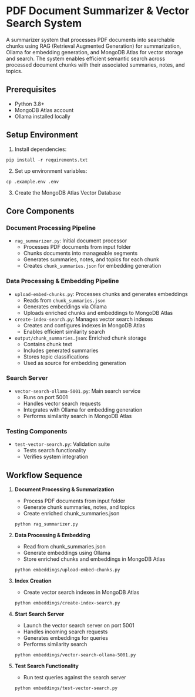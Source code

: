 # PDF Document Summarizer & Vector Search System

A summarizer system that processes PDF documents into searchable chunks using RAG (Retrieval Augmented Generation) for summarization, Ollama for embedding generation, and MongoDB Atlas for vector storage and search. The system enables efficient semantic search across processed document chunks with their associated summaries, notes, and topics.

## Prerequisites
- Python 3.8+
- MongoDB Atlas account
- Ollama installed locally

## Setup Environment
1. Install dependencies:
```
pip install -r requirements.txt
```

2. Set up environment variables:
```
cp .example.env .env
```
3. Create the MongoDB Atlas Vector Database

## Core Components

### Document Processing Pipeline
- `rag_summarizer.py`: Initial document processor
  - Processes PDF documents from input folder
  - Chunks documents into manageable segments
  - Generates summaries, notes, and topics for each chunk
  - Creates `chunk_summaries.json` for embedding generation

### Data Processing & Embedding Pipeline
- `upload-embed-chunks.py`: Processes chunks and generates embeddings
  - Reads from `chunk_summaries.json`
  - Generates embeddings via Ollama
  - Uploads enriched chunks and embeddings to MongoDB Atlas
- `create-index-search.py`: Manages vector search indexes
  - Creates and configures indexes in MongoDB Atlas
  - Enables efficient similarity search
- `output/chunk_summaries.json`: Enriched chunk storage
  - Contains chunk text
  - Includes generated summaries
  - Stores topic classifications
  - Used as source for embedding generation

### Search Server
- `vector-search-ollama-5001.py`: Main search service
  - Runs on port 5001
  - Handles vector search requests
  - Integrates with Ollama for embedding generation
  - Performs similarity search in MongoDB Atlas

### Testing Components
- `test-vector-search.py`: Validation suite
  - Tests search functionality
  - Verifies system integration

## Workflow Sequence

1. **Document Processing & Summarization**
   - Process PDF documents from input folder
   - Generate chunk summaries, notes, and topics
   - Create enriched chunk_summaries.json
   ```
   python rag_summarizer.py
   ```

2. **Data Processing & Embedding**
   - Read from chunk_summaries.json
   - Generate embeddings using Ollama
   - Store enriched chunks and embeddings in MongoDB Atlas
   ```
   python embeddings/upload-embed-chunks.py
   ```

3. **Index Creation**
   - Create vector search indexes in MongoDB Atlas
   ```
   python embeddings/create-index-search.py
   ```

4. **Start Search Server**
   - Launch the vector search server on port 5001
   - Handles incoming search requests
   - Generates embeddings for queries
   - Performs similarity search
   ```
   python embeddings/vector-search-ollama-5001.py
   ```

5. **Test Search Functionality**
   - Run test queries against the search server
   ```
   python embeddings/test-vector-search.py
   ```

